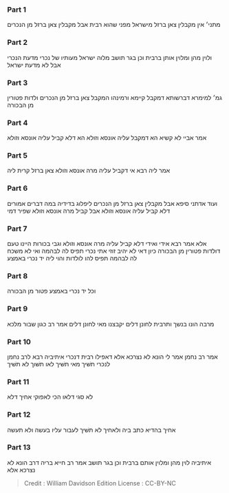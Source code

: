
### Part 1
מתני׳ אין מקבלין צאן ברזל מישראל מפני שהוא רבית אבל מקבלין צאן ברזל מן הנכרים 

### Part 2
ולוין מהן ומלוין אותן ברבית וכן בגר תושב מלוה ישראל מעותיו של נכרי מדעת הנכרי אבל לא מדעת ישראל

### Part 3
גמ׳ למימרא דברשותא דמקבל קיימא ורמינהו המקבל צאן ברזל מן הנכרים ולדות פטורין מן הבכורה

### Part 4
אמר אביי לא קשיא הא דמקבל עליה אונסא וזולא הא דלא קביל עליה אונסא וזולא

### Part 5
אמר ליה רבא אי דקביל עליה מרה אונסא וזולא צאן ברזל קרית ליה 

### Part 6
ועוד אדתני סיפא אבל מקבלין צאן ברזל מן הנכרים ליפלוג בדידיה במה דברים אמורים דלא קביל עליה אונסא וזולא אבל קביל מרה אונסא וזולא שפיר דמי

### Part 7
אלא אמר רבא אידי ואידי דלא קביל עליה מרה אונסא וזולא וגבי בכורות היינו טעם דולדות פטורין מן הבכורה כיון דאי לא יהיב זוזי אתי נכרי תפיס לה לבהמה ואי לא משכח לה לבהמה תפיס להו לולדות והוי ליה יד נכרי באמצע

### Part 8
וכל יד נכרי באמצע פטור מן הבכורה

### Part 9
מרבה הונו בנשך ותרבית לחונן דלים יקבצנו מאי לחונן דלים אמר רב כגון שבור מלכא

### Part 10
אמר רב נחמן אמר לי הונא לא נצרכא אלא דאפילו רבית דנכרי איתיביה רבא לרב נחמן לנכרי תשּׁיך מאי תשּׁיך לאו תשּׁוך לא תשּׁיך

### Part 11
לא סגי דלאו הכי לאפוקי אחיך דלא 

### Part 12
אחיך בהדיא כתב ביה ולאחיך לא תשּׁיך לעבור עליו בעשה ולא תעשה

### Part 13
איתיביה לוין מהן ומלוין אותם ברבית וכן בגר תושב אמר רב חייא בריה דרב הונא לא נצרכא אלא

>Credit : William Davidson Edition
>License : CC-BY-NC